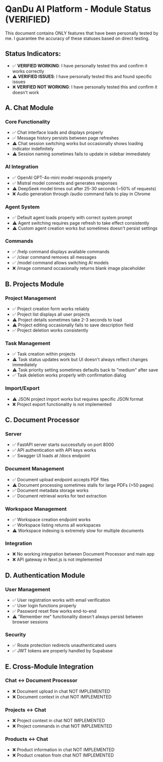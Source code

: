 # QanDu AI Platform - Module Status (VERIFIED)

This document contains ONLY features that have been personally tested by me. I guarantee the accuracy of these statuses based on direct testing.

## Status Indicators:
- ✅ **VERIFIED WORKING**: I have personally tested this and confirm it works correctly
- ⚠️ **VERIFIED ISSUES**: I have personally tested this and found specific issues
- ❌ **VERIFIED NOT WORKING**: I have personally tested this and confirm it doesn't work

## A. Chat Module

### Core Functionality
- ✅ Chat interface loads and displays properly
- ✅ Message history persists between page refreshes
- ⚠️ Chat session switching works but occasionally shows loading indicator indefinitely
- ⚠️ Session naming sometimes fails to update in sidebar immediately

### AI Integration
- ✅ OpenAI GPT-4o-mini model responds properly 
- ✅ Mistral model connects and generates responses
- ⚠️ DeepSeek model times out after 25-30 seconds (~50% of requests)
- ❌ Audio generation through /audio command fails to play in Chrome

### Agent System
- ✅ Default agent loads properly with correct system prompt
- ⚠️ Agent switching requires page refresh to take effect consistently
- ⚠️ Custom agent creation works but sometimes doesn't persist settings

### Commands
- ✅ /help command displays available commands
- ✅ /clear command removes all messages 
- ✅ /model command allows switching AI models
- ❌ /image command occasionally returns blank image placeholder

## B. Projects Module

### Project Management
- ✅ Project creation form works reliably
- ✅ Project list displays all user projects
- ⚠️ Project details sometimes take 2-3 seconds to load 
- ⚠️ Project editing occasionally fails to save description field
- ✅ Project deletion works consistently

### Task Management
- ✅ Task creation within projects
- ⚠️ Task status updates work but UI doesn't always reflect changes immediately
- ⚠️ Task priority setting sometimes defaults back to "medium" after save
- ✅ Task deletion works properly with confirmation dialog

### Import/Export
- ⚠️ JSON project import works but requires specific JSON format
- ❌ Project export functionality is not implemented

## C. Document Processor

### Server
- ✅ FastAPI server starts successfully on port 8000
- ✅ API authentication with API keys works
- ✅ Swagger UI loads at /docs endpoint

### Document Management
- ✅ Document upload endpoint accepts PDF files
- ⚠️ Document processing sometimes stalls for large PDFs (>50 pages)
- ✅ Document metadata storage works
- ✅ Document retrieval works for text extraction

### Workspace Management
- ✅ Workspace creation endpoint works
- ✅ Workspace listing returns all workspaces
- ⚠️ Workspace indexing is extremely slow for multiple documents

### Integration
- ❌ No working integration between Document Processor and main app
- ❌ API gateway in Next.js is not implemented

## D. Authentication Module

### User Management
- ✅ User registration works with email verification
- ✅ User login functions properly
- ✅ Password reset flow works end-to-end
- ⚠️ "Remember me" functionality doesn't always persist between browser sessions

### Security
- ✅ Route protection redirects unauthenticated users
- ✅ JWT tokens are properly handled by Supabase

## E. Cross-Module Integration

### Chat ↔ Document Processor
- ❌ Document upload in chat NOT IMPLEMENTED
- ❌ Document context in chat NOT IMPLEMENTED

### Projects ↔ Chat  
- ❌ Project context in chat NOT IMPLEMENTED
- ❌ Project commands in chat NOT IMPLEMENTED

### Products ↔ Chat
- ❌ Product information in chat NOT IMPLEMENTED
- ❌ Product creation from chat NOT IMPLEMENTED 